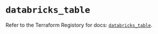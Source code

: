 # `databricks_table`

Refer to the Terraform Registory for docs: [`databricks_table`](https://registry.terraform.io/providers/databricks/databricks/1.24.0/docs/resources/table).
